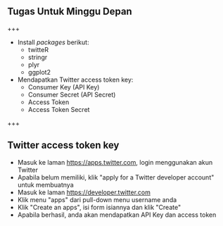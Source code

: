 ## Tugas Untuk Minggu Depan

+++

- Install _packages_ berikut:
    - twitteR
    - stringr
    - plyr
    - ggplot2
- Mendapatkan Twitter access token key:
    - Consumer Key (API Key)
    - Consumer Secret (API Secret)
    - Access Token
    - Access Token Secret

+++

## Twitter access token key

- Masuk ke laman https://apps.twitter.com, login menggunakan akun Twitter
- Apabila belum memiliki, klik "apply for a Twitter developer account" untuk membuatnya
- Masuk ke laman https://developer.twitter.com
- Klik menu "apps" dari pull-down menu username anda
- Klik "Create an apps", isi form isiannya dan klik "Create"
- Apabila berhasil, anda akan mendapatkan API Key dan access token
